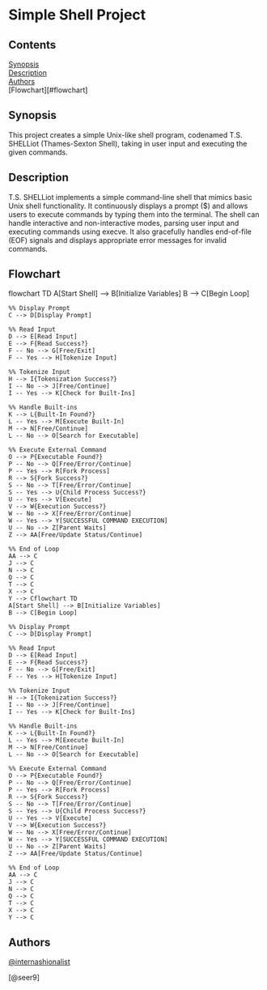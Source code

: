 # Simple Shell Project

## Contents

[Synopsis](#synopsis)<br>
[Description](#description)<br>
[Authors](#authors)<br>
[Flowchart][#flowchart]<br>

## Synopsis

This project creates a simple Unix-like shell program, codenamed T.S. SHELLiot (Thames-Sexton Shell), taking in user input and executing the given commands.

## Description

T.S. SHELLiot implements a simple command-line shell that mimics basic Unix shell functionality. It continuously displays a prompt ($) and allows users to execute commands by typing them into the terminal. The shell can handle interactive and non-interactive modes, parsing user input and executing commands using execve. It also gracefully handles end-of-file (EOF) signals and displays appropriate error messages for invalid commands.

## Flowchart

flowchart TD
	A[Start Shell] --> B[Initialize Variables]
	B --> C[Begin Loop]
	
	%% Display Prompt
	C --> D[Display Prompt]
	
	%% Read Input
	D --> E[Read Input]
	E --> F{Read Success?}
	F -- No --> G[Free/Exit]
	F -- Yes --> H[Tokenize Input]
	
	%% Tokenize Input
	H --> I{Tokenization Success?}
	I -- No --> J[Free/Continue]
	I -- Yes --> K[Check for Built-Ins]
	
	%% Handle Built-ins
	K --> L{Built-In Found?}
	L -- Yes --> M[Execute Built-In]
	M --> N[Free/Continue]
	L -- No --> O[Search for Executable]
	
	%% Execute External Command
	O --> P{Executable Found?}
	P -- No --> Q[Free/Error/Continue]
	P -- Yes --> R[Fork Process]
	R --> S{Fork Success?}
	S -- No --> T[Free/Error/Continue]
	S -- Yes --> U{Child Process Success?}
	U -- Yes --> V[Execute]
	V --> W{Execution Success?}
	W -- No --> X[Free/Error/Continue]
	W -- Yes --> Y[SUCCESSFUL COMMAND EXECUTION]
	U -- No --> Z[Parent Waits]
	Z --> AA[Free/Update Status/Continue]
	
	%% End of Loop
	AA --> C
	J --> C
	N --> C
	Q --> C
	T --> C
	X --> C
	Y --> Cflowchart TD
	A[Start Shell] --> B[Initialize Variables]
	B --> C[Begin Loop]
	
	%% Display Prompt
	C --> D[Display Prompt]
	
	%% Read Input
	D --> E[Read Input]
	E --> F{Read Success?}
	F -- No --> G[Free/Exit]
	F -- Yes --> H[Tokenize Input]
	
	%% Tokenize Input
	H --> I{Tokenization Success?}
	I -- No --> J[Free/Continue]
	I -- Yes --> K[Check for Built-Ins]
	
	%% Handle Built-ins
	K --> L{Built-In Found?}
	L -- Yes --> M[Execute Built-In]
	M --> N[Free/Continue]
	L -- No --> O[Search for Executable]
	
	%% Execute External Command
	O --> P{Executable Found?}
	P -- No --> Q[Free/Error/Continue]
	P -- Yes --> R[Fork Process]
	R --> S{Fork Success?}
	S -- No --> T[Free/Error/Continue]
	S -- Yes --> U{Child Process Success?}
	U -- Yes --> V[Execute]
	V --> W{Execution Success?}
	W -- No --> X[Free/Error/Continue]
	W -- Yes --> Y[SUCCESSFUL COMMAND EXECUTION]
	U -- No --> Z[Parent Waits]
	Z --> AA[Free/Update Status/Continue]
	
	%% End of Loop
	AA --> C
	J --> C
	N --> C
	Q --> C
	T --> C
	X --> C
	Y --> C

## Authors

[@internashionalist](https://github.com/internashionalist/internashionalist/blob/main/README.md)

[@seer9]


[def]: #flowchart
